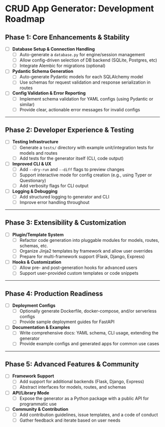# CRUD App Generator: Development Roadmap

## Phase 1: Core Enhancements & Stability

- [ ] **Database Setup & Connection Handling**
  - [ ] Auto-generate a `database.py` for engine/session management
  - [ ] Allow config-driven selection of DB backend (SQLite, Postgres, etc)
  - [ ] Integrate Alembic for migrations (optional)
- [ ] **Pydantic Schema Generation**
  - [ ] Auto-generate Pydantic models for each SQLAlchemy model
  - [ ] Use schemas for request validation and response serialization in routes
- [ ] **Config Validation & Error Reporting**
  - [ ] Implement schema validation for YAML configs (using Pydantic or similar)
  - [ ] Provide clear, actionable error messages for invalid configs

---

## Phase 2: Developer Experience & Testing

- [ ] **Testing Infrastructure**
  - [ ] Generate a `tests/` directory with example unit/integration tests for models and routes
  - [ ] Add tests for the generator itself (CLI, code output)
- [ ] **Improved CLI & UX**
  - [ ] Add `--dry-run` and `--diff` flags to preview changes
  - [ ] Support interactive mode for config creation (e.g., using Typer or Questionary)
  - [ ] Add verbosity flags for CLI output
- [ ] **Logging & Debugging**
  - [ ] Add structured logging to generator and CLI
  - [ ] Improve error handling throughout

---

## Phase 3: Extensibility & Customization

- [ ] **Plugin/Template System**
  - [ ] Refactor code generation into pluggable modules for models, routes, schemas, etc.
  - [ ] Organize Jinja2 templates by framework and allow user overrides
  - [ ] Prepare for multi-framework support (Flask, Django, Express)
- [ ] **Hooks & Customization**
  - [ ] Allow pre- and post-generation hooks for advanced users
  - [ ] Support user-provided custom templates or code snippets

---

## Phase 4: Production Readiness

- [ ] **Deployment Configs**
  - [ ] Optionally generate Dockerfile, docker-compose, and/or serverless configs
  - [ ] Provide sample deployment guides for FastAPI
- [ ] **Documentation & Examples**
  - [ ] Write comprehensive docs: YAML schema, CLI usage, extending the generator
  - [ ] Provide example configs and generated apps for common use cases

---

## Phase 5: Advanced Features & Community

- [ ] **Framework Support**
  - [ ] Add support for additional backends (Flask, Django, Express)
  - [ ] Abstract interfaces for models, routes, and schemas
- [ ] **API/Library Mode**
  - [ ] Expose the generator as a Python package with a public API for programmatic use
- [ ] **Community & Contribution**
  - [ ] Add contribution guidelines, issue templates, and a code of conduct
  - [ ] Gather feedback and iterate based on user needs
